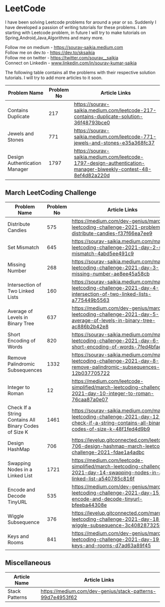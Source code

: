 # LeetCode
I have been solving Leetcode problems for around a year or so. Suddenly I have developed a passion of writing tutorials for these problems. I am starting with Leetcode problem, in future I will try to make tutorials on Spring,Android,Java,Algorithms and many more. <br/>

Follow me on medium - https://sourav-saikia.medium.com <br/>
Follow me on dev.to - https://dev.to/sksaikia <br/>
Follow me on twitter - https://twitter.com/sourav__saikia <br/>
Connect on Linkedin - www.linkedin.com/in/sourav-kumar-saikia <br/>

The following table contains all the problems with their respective solution tutorials. I will try to add more articles to it soon.  


| Problem Name  | Problem No | Article Links | 
| ------------- | ------------- | ------------ |
| Contains Duplicate  | 217 | https://sourav-saikia.medium.com/leetcode-217-contains-duplicate-solution-36f48793bce0 |
| Jewels and Stones  | 771  | https://sourav-saikia.medium.com/leetcode-771-jewels-and-stones-e35a368fc37  |
| Design Authentication Manager| 1797 | https://sourav-saikia.medium.com/leetcode-1797-design-authentication-manager-biweekly-contest-48-8ef4d82a220d |


## March LeetCoding Challenge

| Problem Name  | Problem No | Article Links | 
| ------------- | ------------- | ------------ |
| Distribute Candies  | 575  | https://medium.com/dev-genius/march-leetcoding-challenge-2021-problem-1-distribute-candies-f37f66ea7ee9 |
| Set Mismatch  | 645  | https://sourav-saikia.medium.com/march-leetcoding-challenge-2021-day-2-set-mismatch-4abd5ee491c9 |
| Missing Number  | 268  | https://sourav-saikia.medium.com/march-leetcoding-challenge-2021-day-3-missing-number-ae8ee45a58cb |
| Intersection of Two Linked Lists  | 160  | https://sourav-saikia.medium.com/march-leetcoding-challenge-2021-day-4-intersection-of-two-linked-lists-a775449b5563 |
| Average of Levels in Binary Tree  | 637  | https://medium.com/dev-genius/march-leetcoding-challenge-2021-day-5-average-of-levels-in-binary-tree-ac886b2b42e8 |
| Short Encoding of Words  | 820  | https://sourav-saikia.medium.com/march-leetcoding-challenge-2021-day-6-short-encoding-of-words-7fed4bfae557 |
| Remove Palindromic Subsequences | 1332 | https://sourav-saikia.medium.com/march-leetcoding-challenge-2021-day-8-remove-palindromic-subsequences-12b037705722 |
| Integer to Roman | 12 | https://medium.com/leetcode-simplified/march-leetcoding-challenge-2021-day-10-integer-to-roman-76caa87a0e07 |
| Check If a String Contains All Binary Codes of Size K | 1461  | https://sourav-saikia.medium.com/march-leetcoding-challenge-2021-day-12-check-if-a-string-contains-all-binary-codes-of-size-k-48f1fed4d9b9 |
| Design HashMap | 706 | https://levelup.gitconnected.com/leetcode-706-design-hashmap-march-leetcoding-challenge-2021-fdae1a4adbc |
| Swapping Nodes in a Linked List | 1721 | https://medium.com/leetcode-simplified/march-leetcoding-challenge-2021-day-14-swapping-nodes-in-a-linked-list-a540785c816f |
| Encode and Decode TinyURL | 535 | https://medium.com/dev-genius/march-leetcoding-challenge-2021-day-15-encode-and-decode-tinyurl-bfeeba44308e |
| Wiggle Subsequence | 376 | https://levelup.gitconnected.com/march-leetcoding-challenge-2021-day-18-wiggle-subsequence-3c408287325b |
| Keys and Rooms | 841 | https://medium.com/dev-genius/march-leetcoding-challenge-2021-day-19-keys-and-rooms-d7ad63a89f45 |


## Miscellaneous

| Article Name  |  Article Links | 
| ------------- |  ------------ |
| Stack Patterns  | https://medium.com/dev-genius/stack-patterns-99d7e4953f62 

